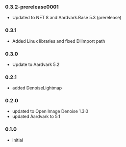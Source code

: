 ### 0.3.2-prerelease0001
- Updated to NET 8 and Aardvark.Base 5.3 (prerelease)

### 0.3.1
- Added Linux libraries and fixed DllImport path

### 0.3.0
- Update to Aardvark 5.2

### 0.2.1
- added DenoiseLightmap

### 0.2.0
- updated to Open Image Denoise 1.3.0
- updated Aardvark to 5.1

### 0.1.0
- initial